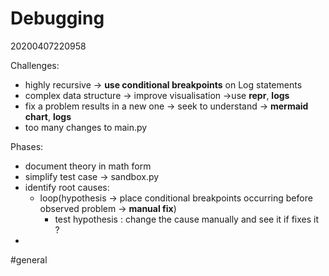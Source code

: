 Debugging 
=
20200407220958

Challenges:
* highly recursive → **use conditional breakpoints** on Log statements
* complex data structure → improve visualisation →use **repr**, **logs**
* fix a problem results in a new one → seek to understand → **mermaid chart**, **logs**
* too many changes to main.py

Phases:
* document theory in math form
* simplify test case → sandbox.py
* identify root causes: 
    * loop(hypothesis → place conditional breakpoints occurring before observed problem → **manual fix**)
        * test hypothesis : change the cause manually and see it if fixes it ?
* 

#general